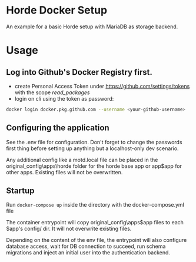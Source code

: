 # Horde Docker Setup

An example for a basic Horde setup with MariaDB as storage backend.

# Usage

## Log into Github's Docker Registry first.

- create Personal Access Token under https://github.com/settings/tokens with the scope _read_packages_
- login on cli using the token as password:
```bash
docker login docker.pkg.github.com --username <your-github-username>
```

## Configuring the application

See the .env file for configuration. Don't forget to change the passwords first thing before setting up anything but a localhost-only dev scenario.

Any additional config like a motd.local file can be placed in the original_config\apps\horde folder for the horde base app or app\$app for other apps. Existing files will not be overwritten.

## Startup

Run `docker-compose up` inside the directory with the docker-compose.yml file

The container entrypoint will copy original_config\apps\$app files to each $app's config/ dir. It will not overwrite existing files.

Depending on the content of the env file, the entrypoint will also configure database access, wait for DB connection to succeed, run schema migrations and inject an initial user into the authentication backend.

